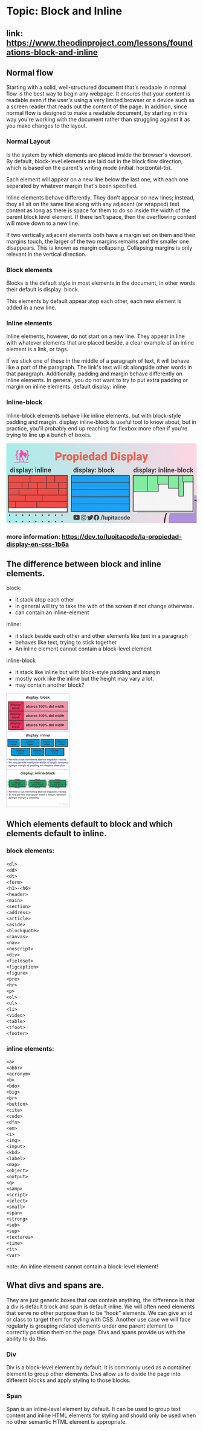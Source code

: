 # Topic: Block and Inline
## link: https://www.theodinproject.com/lessons/foundations-block-and-inline

## Normal flow
 Starting with a solid, well-structured document that's readable in normal flow is the best way to begin any webpage. It ensures that your content is readable even if the user's using a very limited browser or a device such as a screen reader that reads out the content of the page. In addition, since normal flow is designed to make a readable document, by starting in this way you're working with the document rather than struggling against it as you make changes to the layout.

### Normal Layout
Is the system by which elements are placed inside the browser's viewport. By default, block-level elements are laid out in the block flow direction, which is based on the parent's writing mode (initial: horizontal-tb). 

Each element will appear on a new line below the last one, with each one separated by whatever margin that's been specified.

Inline elements behave differently. They don't appear on new lines; instead, they all sit on the same line along with any adjacent (or wrapped) text content as long as there is space for them to do so inside the width of the parent block level element. If there isn't space, then the overflowing content will move down to a new line.

If two vertically adjacent elements both have a margin set on them and their margins touch, the larger of the two margins remains and the smaller one disappears. This is known as margin collapsing. Collapsing margins is only relevant in the vertical direction.

### Block elements
Blocks is the default style in most elements in the document, in other words their default is display: block.

This elements by default appear atop each other, each new element is added in a new line.

### Inline elements
Inline elements, however, do not start on a new line. They appear in line with whatever elements that are placed beside. a clear example of an inline element is a link, or <a></a> tags.

If we stick one of these in the middle of a paragraph of text, it will behave like a part of the paragraph. The link's text will sit alongside other words in that paragraph. Additionally, padding and margin behave differently on inline elements. In general, you do not want to try to put extra padding or margin on inline elements.
default display: inline


### Inline-block
Inline-block elements behave like inline elements, but with block-style padding and margin. display: inline-block is useful tool to know about, but in practice, you'll probably end up reaching for flexbox more often if you're trying to line up a bunch of boxes.

![alt text](image.png)

### more information: https://dev.to/lupitacode/la-propiedad-display-en-css-1b6a

## The difference between block and inline elements.
block:
- it stack atop each other
- in general will try to take the with of the screen if not change otherwise.
- can contain an inline-element

inline:
- it stack beside each other and other elements like text in a paragraph
- behaves like text, trying to stick together
- An inline element cannot contain a block-level element

inline-block
- it stack like inline but with block-style padding and margin
- mostly work like the inline but the height may vary a lot.
- may contain another block?

![alt text](image-1.png)

## Which elements default to block and which elements default to inline.

### block elements:

```
<dl>
<dd>
<dt>
<form>
<h1>-<h6>
<header>
<main>
<section>
<address>
<article>
<aside>
<blockquote>
<canvas>
<nav>
<noscript>
<div>
<fieldset>
<figcaption>
<figure>
<pre>
<hr>
<p>
<ol>
<ul>
<li>
<video>
<table>
<tfoot>
<footer>
```

### inline elements:

```
<a>
<abbr>
<acronym>
<b>
<bdo>
<big>
<br>
<button>
<cite>
<code>
<dfn>
<em>
<i>
<img>
<input>
<kbd>
<label>
<map>
<object>
<output>
<q>
<samp>
<script>
<select>
<small>
<span>
<strong>
<sub>
<sup>
<textarea>
<time>
<tt>
<var>
```
note: An inline element cannot contain a block-level element!

## What divs and spans are.
They are just generic boxes that can contain anything, the difference is that a div is default block and span is default inline. We will often need elements that serve no other purpose than to be “hook” elements. We can give an id or class to target them for styling with CSS. Another use case we will face regularly is grouping related elements under one parent element to correctly position them on the page. Divs and spans provide us with the ability to do this.

### Div
Div is a block-level element by default. It is commonly used as a container element to group other elements. Divs allow us to divide the page into different blocks and apply styling to those blocks.

### Span
Span is an inline-level element by default. It can be used to group text content and inline HTML elements for styling and should only be used when no other semantic HTML element is appropriate.